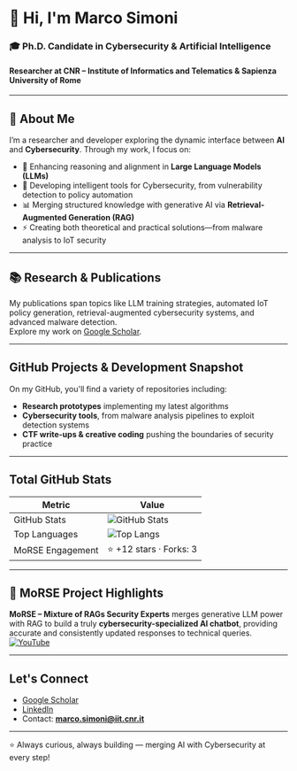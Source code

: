 # 👋 Hi, I'm Marco Simoni  

### 🎓 Ph.D. Candidate in **Cybersecurity & Artificial Intelligence**  
#### Researcher at CNR – Institute of Informatics and Telematics & Sapienza University of Rome  

---

## 🚀 About Me  

I’m a researcher and developer exploring the dynamic interface between **AI** and **Cybersecurity**. Through my work, I focus on:  
- 🧠 Enhancing reasoning and alignment in **Large Language Models (LLMs)**  
- 🔐 Developing intelligent tools for Cybersecurity, from vulnerability detection to policy automation  
- 📊 Merging structured knowledge with generative AI via **Retrieval-Augmented Generation (RAG)**  
- ⚡ Creating both theoretical and practical solutions—from malware analysis to IoT security

---

## 📚 Research & Publications  

My publications span topics like LLM training strategies, automated IoT policy generation, retrieval-augmented cybersecurity systems, and advanced malware detection.  
Explore my work on [Google Scholar](https://scholar.google.com/citations?user=hhNQwfkAAAAJ).

---

##  GitHub Projects & Development Snapshot

On my GitHub, you'll find a variety of repositories including:  
- **Research prototypes** implementing my latest algorithms  
- **Cybersecurity tools**, from malware analysis pipelines to exploit detection systems  
- **CTF write-ups & creative coding** pushing the boundaries of security practice  

---

##  Total GitHub Stats 

| Metric            | Value                                              |
|-------------------|----------------------------------------------------|
| GitHub Stats      | ![GitHub Stats](https://github-readme-stats.vercel.app/api?username=winstonsmith1897&show_icons=true&theme=radical) |
| Top Languages     | ![Top Langs](https://github-readme-stats.vercel.app/api/top-langs/?username=winstonsmith1897&layout=compact&theme=radical) |
| MoRSE Engagement  | ⭐ +12 stars ·  Forks: 3                             |

---

## 🎥 MoRSE Project Highlights

**MoRSE – Mixture of RAGs Security Experts** merges generative LLM power with RAG to build a truly **cybersecurity-specialized AI chatbot**, providing accurate and consistently updated responses to technical queries.  
[![YouTube](https://img.shields.io/badge/YouTube-Demo-red?logo=youtube&logoColor=white)](https://www.youtube.com/watch?v=nsI1HCUVDSc)

---

##  Let's Connect  

-  [Google Scholar](https://scholar.google.com/citations?user=hhNQwfkAAAAJ)  
-  [LinkedIn](https://www.linkedin.com/in/marco-simoni-ba1a06242/)  
-  Contact: **marco.simoni@iit.cnr.it**  

---

⭐ Always curious, always building — merging AI with Cybersecurity at every step!  
